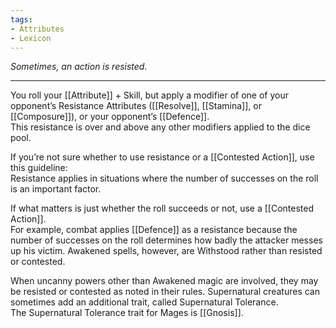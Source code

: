 ```yaml
---
tags:
- Attributes
- Lexicon
---
```


_Sometimes, an action is resisted._

---

You roll your [[Attribute]] + Skill, but apply a modifier of one of your opponent’s Resistance Attributes ([[Resolve]], [[Stamina]], or [[Composure]]), or your opponent’s [[Defence]].\
This resistance is over and above any other modifiers applied to the dice pool.

If you’re not sure whether to use resistance or a [[Contested Action]], use this guideline:\
Resistance applies in situations where the number of successes on the roll is an important factor.

If what matters is just whether the roll succeeds or not, use a [[Contested Action]].\
For example, combat applies [[Defence]] as a resistance because the number of successes on the roll determines how badly the attacker messes up his victim. Awakened spells, however, are Withstood rather than resisted or contested.

When uncanny powers other than Awakened magic are involved, they may be resisted or contested as noted in their rules. Supernatural creatures can sometimes add an additional trait, called Supernatural Tolerance.\
The Supernatural Tolerance trait for Mages is [[Gnosis]].